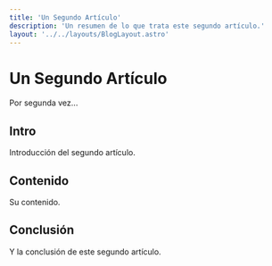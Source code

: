 ```yaml
---
title: 'Un Segundo Artículo'
description: 'Un resumen de lo que trata este segundo artículo.'
layout: '../../layouts/BlogLayout.astro'
---
```


# Un Segundo Artículo

Por segunda vez...

## Intro

Introducción del segundo artículo.

## Contenido

Su contenido.

## Conclusión

Y la conclusión de este segundo artículo.
